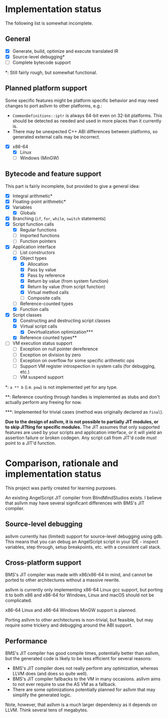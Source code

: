 # Implementation status

The following list is somewhat incomplete.

## General

- [x] Generate, build, optimize and execute translated IR
- [x] Source-level debugging\*
- [ ] Complete bytecode support

\*: Still fairly rough, but somewhat functional.

## Planned platform support

Some specific features might be platform specific behavior and may need changes to port asllvm to other platforms, e.g.:
- `CommonDefinitions::iptr` is always 64-bit even on 32-bit platforms. This should be detected as needed and used in
    more places than it currently is.
- There may be unexpected C++ ABI differences between platforms, so generated external calls may be incorrect.

- [x] x86-64
  - [x] Linux
  - [ ] Windows (MinGW)

## Bytecode and feature support

This part is fairly incomplete, but provided to give a general idea:

- [x] Integral arithmetic\*
- [x] Floating-point arithmetic\*
- [x] Variables
  - [x] Globals
- [x] Branching (`if`, `for`, `while`, `switch` statements)
- [x] Script function calls
  - [x] Regular functions
  - [ ] Imported functions
  - [ ] Function pointers
- [x] Application interface
  - [ ] List constructors
  - [x] Object types
    - [x] Allocation
    - [x] Pass by value
    - [x] Pass by reference
    - [x] Return by value (from system function)
    - [x] Return by value (from script function)
    - [x] Virtual method calls
    - [ ] Composite calls
  - [ ] Reference-counted types
  - [x] Function calls
- [x] Script classes
  - [x] Constructing and destructing script classes
  - [x] Virtual script calls
    - [x] Devirtualization optimization\*\*\*
  - [x] Reference counted types\*\*
- [ ] VM execution status support
  - [ ] Exception on null pointer dereference
  - [ ] Exception on division by zero
  - [ ] Exception on overflow for some specific arithmetic ops
  - [ ] Support VM register introspection in system calls (for debugging, etc.)
  - [ ] VM suspend support

\*: `a ** b` (i.e. `pow`) is not implemented yet for any type.

\*\*: Reference counting through handles is implemented as stubs and don't actually perform any freeing for now.

\*\*\*: Implemented for trivial cases (method was originally declared as `final`).

**Due to the design of asllvm, it is not possible to partially JIT modules, or to skip JITting for specific modules.**
The JIT assumes that only supported features are used by your scripts and application interface, or it will yield an
assertion failure or broken codegen. Any script call from JIT'd code *must* point to a JIT'd function.

# Comparison, rationale and implementation status

This project was partly created for learning purposes.

An existing AngelScript JIT compiler from BlindMindStudios exists. I believe that asllvm may have several significant
differences with BMS's JIT compiler.

## Source-level debugging

asllvm currently has (limited) support for source-level debugging using gdb. This means that you can debug an
AngelScript script in your IDE - inspect variables, step through, setup breakpoints, etc. with a consistent call stack.

## Cross-platform support

BMS's JIT compiler was made with x86/x86-64 in mind, and cannot be ported to other architectures without a massive
rewrite.

asllvm is currently only implementing x86-64 Linux gcc support, but porting it to both x86 and x86-64 for Windows, Linux
and macOS should not be complicated.

x86-64 Linux and x86-64 Windows MinGW support is planned.

Porting asllvm to other architectures is non-trivial, but feasible, but may require some trickery and debugging around
the ABI support.

## Performance

BMS's JIT compiler has good compile times, potentially better than asllvm, but the generated code is likely to be
less efficient for several reasons:
- BMS's JIT compiler does not really perform any optimization, whereas LLVM does (and does so quite well).
- BMS's JIT compiler fallbacks to the VM in many occasions. asllvm aims to not ever require to use the AS VM as a
    fallback.
- There are some optimizations potentially planned for asllvm that may simplify the generated logic.

Note, however, that asllvm is a *much* larger dependency as it depends on LLVM. Think several tens of megabytes.
